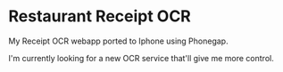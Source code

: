 Restaurant Receipt OCR
======================

My Receipt OCR webapp ported to Iphone using Phonegap.

I'm currently looking for a new OCR service that'll give me more control.
